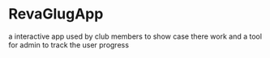 # RevaGlugApp

a interactive app used by club members to show case there work
and a tool for admin to track the user progress
